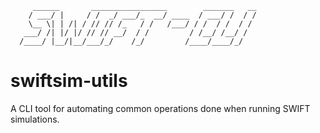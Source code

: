 ```
     ______       _________________        _______   __
    / ___/ |     / /  _/ ___/_  __/ ____  / ___/ /  / /
    \__ \| | /| / // // /_   / /   /___/ / /  / /  / /
   ___/ /| |/ |/ // // __/  / /         / /__/ /__/ /
  /____/ |__/|__/___/_/    /_/         /____/____/_/

```

# swiftsim-utils

A CLI tool for automating common operations done when running SWIFT simulations.

